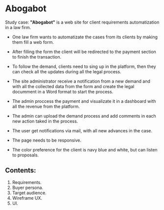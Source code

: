 # Abogabot
Study case: **"Abogabot"** is a web site for client requirements automatization in a law firm.

- One law firm wants to automatizate the cases from its clients by making them fill a web form.

- After filling the form the client will be redirected to the payment section to finish the transaction.

- To follow the demand, clients need to sing up in the platform, then they can check all the updates during all the legal process.

- The site administrator receive a notification from a new demand and with all the collected data from the form and create the legal documment in a Word format to start the process.

- The admin proccess the payment and visualizate it in a dashboard with all the revenue from the platform.

- The admin can upload the demand process and add comments in each new action taked in the process.

- The user get notifications via mail, with all new advances in the case.

- The page needs to be responsive. 

- The color preference for the client is navy blue and white, but can listen to proposals.

## Contents:

1. Requirements.
2. Buyer persona.
3. Target audience.
4. Wireframe UX.
5. UI.

